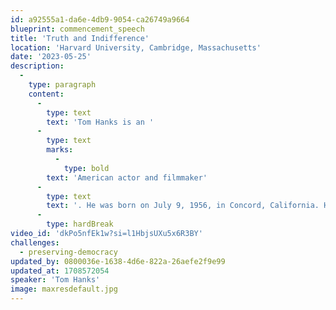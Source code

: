 ```yaml
---
id: a92555a1-da6e-4db9-9054-ca26749a9664
blueprint: commencement_speech
title: 'Truth and Indifference'
location: 'Harvard University, Cambridge, Massachusetts'
date: '2023-05-25'
description:
  -
    type: paragraph
    content:
      -
        type: text
        text: 'Tom Hanks is an '
      -
        type: text
        marks:
          -
            type: bold
        text: 'American actor and filmmaker'
      -
        type: text
        text: '. He was born on July 9, 1956, in Concord, California. He has two brothers and a sister. His mother worked in a hospital and was a distant relative of Abraham Lincoln. Hanks is known for his cheerful everyman persona and has starred in many popular films. He is also a big supporter of environmental causes, same-sex marriage, and alternative fuels.'
      -
        type: hardBreak
video_id: 'dkPo5nfEk1w?si=l1HbjsUXu5x6R3BY'
challenges:
  - preserving-democracy
updated_by: 0800036e-1638-4d6e-822a-26aefe2f9e99
updated_at: 1708572054
speaker: 'Tom Hanks'
image: maxresdefault.jpg
---
```

